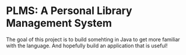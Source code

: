 # PLMS: A Personal Library Management System

The goal of this project is to build somehting in Java to get more familiar with
the language. And hopefully build an application that is useful!
